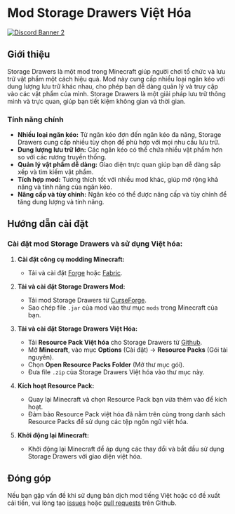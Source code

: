 # Mod Storage Drawers Việt Hóa

[![Discord Banner 2](https://discord.com/api/guilds/1097598643931992155/widget.png?style=banner2)](https://discord.gg/scv2zKPx3g)

## Giới thiệu

Storage Drawers là một mod trong Minecraft giúp người chơi tổ chức và lưu trữ vật phẩm một cách hiệu quả. Mod này cung cấp nhiều loại ngăn kéo với dung lượng lưu trữ khác nhau, cho phép bạn dễ dàng quản lý và truy cập vào các vật phẩm của mình. Storage Drawers là một giải pháp lưu trữ thông minh và trực quan, giúp bạn tiết kiệm không gian và thời gian.

### Tính năng chính

- **Nhiều loại ngăn kéo:** Từ ngăn kéo đơn đến ngăn kéo đa năng, Storage Drawers cung cấp nhiều tùy chọn để phù hợp với mọi nhu cầu lưu trữ.
- **Dung lượng lưu trữ lớn:** Các ngăn kéo có thể chứa nhiều vật phẩm hơn so với các rương truyền thống.
- **Quản lý vật phẩm dễ dàng:** Giao diện trực quan giúp bạn dễ dàng sắp xếp và tìm kiếm vật phẩm.
- **Tích hợp mod:** Tương thích tốt với nhiều mod khác, giúp mở rộng khả năng và tính năng của ngăn kéo.
- **Nâng cấp và tùy chỉnh:** Ngăn kéo có thể được nâng cấp và tùy chỉnh để tăng dung lượng và tính năng.

## Hướng dẫn cài đặt

### Cài đặt mod Storage Drawers và sử dụng Việt hóa:

1. **Cài đặt công cụ modding Minecraft:**
   - Tải và cài đặt [Forge](https://files.minecraftforge.net/) hoặc [Fabric](https://fabricmc.net/use/installer/).

2. **Tải và cài đặt Storage Drawers Mod:**
   - Tải mod Storage Drawers từ [CurseForge](https://www.curseforge.com/minecraft/mc-mods/storage-drawers/files).
   - Sao chép file `.jar` của mod vào thư mục `mods` trong Minecraft của bạn.

3. **Tải và cài đặt Storage Drawers Việt Hóa:**
   - Tải **Resource Pack Việt hóa** cho Storage Drawers từ [Github](https://github.com/dinhluyen93/Mod-StorageDrawers-VietHoa/releases).
   - Mở **Minecraft**, vào mục **Options** (Cài đặt) -> **Resource Packs** (Gói tài nguyên).
   - Chọn **Open Resource Packs Folder** (Mở thư mục gói).
   - Đưa file `.zip` của Storage Drawers Việt hóa vào thư mục này.

4. **Kích hoạt Resource Pack:**
   - Quay lại Minecraft và chọn Resource Pack bạn vừa thêm vào để kích hoạt.
   - Đảm bảo Resource Pack việt hóa đã nằm trên cùng trong danh sách Resource Packs để sử dụng các tệp ngôn ngữ việt hóa.

5. **Khởi động lại Minecraft:**
   - Khởi động lại Minecraft để áp dụng các thay đổi và bắt đầu sử dụng Storage Drawers với giao diện việt hóa.

## Đóng góp
Nếu bạn gặp vấn đề khi sử dụng bản dịch mod tiếng Việt hoặc có đề xuất cải tiến, vui lòng tạo [issues](https://github.com/dinhluyen93/Mod-StorageDrawers-VietHoa/issues) hoặc [pull requests](https://github.com/dinhluyen93/Mod-StorageDrawers-VietHoa/pulls) trên Github.

